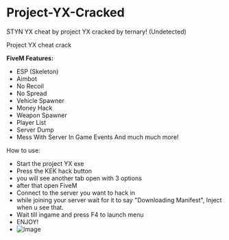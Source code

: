 # Project-YX-Cracked
STYN YX cheat by project YX cracked by ternary!
(Undetected)

Project YX cheat crack

**FiveM Features:**
* ESP (Skeleton)
* Aimbot
* No Recoil
* No Spread
* Vehicle Spawner
* Money Hack
* Weapon Spawner
* Player List
* Server Dump
* Mess With Server In Game Events
And much much more!

How to use:

* Start the project YX exe
* Press the KEK hack button
* you will see another tab open with 3 options
* after that open FiveM
* Connect to the server you want to hack in
* while joining your server wait for it to say "Downloading Manifest", Inject when u see that.
* Wait till ingame and press F4 to launch menu
* ENJOY!
* ![image](https://user-images.githubusercontent.com/93891590/177621614-704decc4-a82b-4877-8a03-76ffbf2097ee.png)


